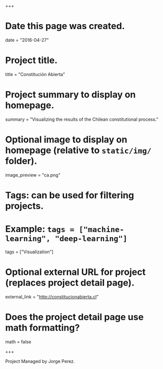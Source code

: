 +++
# Date this page was created.
date = "2016-04-27"

# Project title.
title = "Constitución Abierta"

# Project summary to display on homepage.
summary = "Visualizing the results of the Chilean constitutional process."

# Optional image to display on homepage (relative to `static/img/` folder).
image_preview = "ca.png"

# Tags: can be used for filtering projects.
# Example: `tags = ["machine-learning", "deep-learning"]`
tags = ["Visualization"]

# Optional external URL for project (replaces project detail page).
external_link = "http://constitucionabierta.cl"

# Does the project detail page use math formatting?
math = false

+++

Project Managed by Jorge Perez.